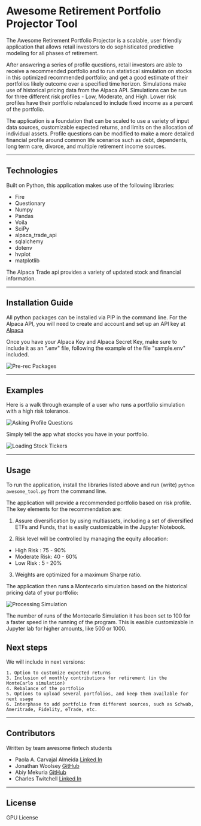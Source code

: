 # Awesome Retirement Portfolio Projector Tool

The Awesome Retirement Portfolio Projector is a scalable, user friendly application that allows retail investors to do sophisticated predictive modeling for all phases of retirement.

After answering a series of profile questions, retail investors are able to receive a recommended portfolio and to run statistical simulation on stocks in this optimized recommended portfolio; and get a good estimate of their portfolios likely outcome over a specified time horizon. Simulations make use of historical pricing data from the Alpaca API. Simulations can be run for three different risk profiles - Low, Moderate, and High. Lower risk profiles have their portfolio rebalanced to include fixed income as a percent of the portfolio.

The application is a foundation that can be scaled to use a variety of input data sources, customizable expected returns, and limits on the allocation of individual assets. Profile questions can be modified to make a more detailed financial profile around common life scenarios such as debt, dependents, long term care, divorce, and multiple retirement income sources.

---

## Technologies

Built on Python, this application makes use of the following libraries:

- Fire
- Questionary
- Numpy
- Pandas
- Voila
- SciPy
- alpaca_trade_api
- sqlalchemy
- dotenv
- hvplot
- matplotlib

The Alpaca Trade api provides a variety of updated stock and financial information.

---

## Installation Guide

All python packages can be installed via PIP in the command line. For the Alpaca API, you will need to create and account and set up an API key at [Alpaca](https://alpaca.markets/)

Once you have your Alpaca Key and Alpaca Secret Key, make sure to include it as an ".env" file, following the example of the file "sample.env" included.

![Pre-rec Packages](images/install1.png)

---

## Examples

Here is a walk through example of a user who runs a portfolio simulation with a high risk tolerance.

![Asking Profile Questions](images/profile1.png)

Simply tell the app what stocks you have in your portfolio.

![Loading Stock Tickers](images/portfolio1.png)

---

## Usage

To run the application, install the libraries listed above and run (write) `python awesome_tool.py` from the command line. 

The application will provide a recommended portfolio based on risk profile. The key elements for the recommendation are:

1) Assure diversification by using multiassets, including a set of diversified ETFs and Funds, that is easily customizable in the Jupyter Notebook.

2) Risk level will be controlled by managing the equity  allocation: 

- High Risk    :   75 - 90% 
- Moderate Risk:   40 - 60% 
- Low  Risk    :    5 - 20% 

3) Weights are optimized for a maximum Sharpe ratio.


The application then runs a Montecarlo simulation based on the historical pricing data of your portfolio:

![Processing Simulation](images/demo1.gif)

The number of runs of the Montecarlo Simulation it has been set to 100 for a faster speed in the running of the program.
This is easible customizable in Jupyter lab for higher amounts, like 500 or 1000.

## Next steps

We will include in next versions:

    1. Option to customize expected returns
    3. Inclusion of monthly contributions for retirement (in the MonteCarlo simulation)
    4. Rebalance of the portfolio
    5. Options to upload several portfolios, and keep them available for next usage
    6. Interphase to add portfolio from different sources, such as Schwab, Ameritrade, Fidelity, eTrade, etc.

---

## Contributors

Written by team awesome fintech students

- Paola A. Carvajal Almeida [Linked In](https://www.linkedin.com/in/paolacarvajal/)
- Jonathan Woolsey [GitHub](https://github.com/woodedlawn)
- Abiy Mekuria [GitHub](https://github.com/Fishamekuria2019)
- Charles Twitchell [Linked In](https://www.linkedin.com/in/charlestwitchell/)

---

## License

GPU License
